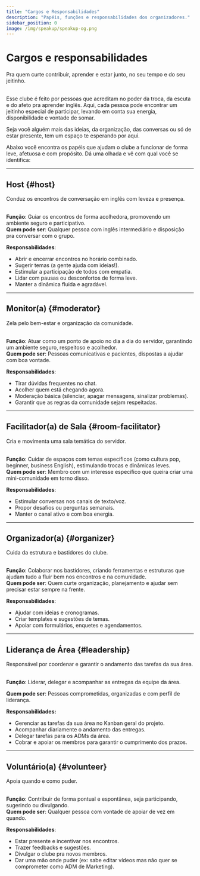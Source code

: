 ```yaml
---
title: "Cargos e Responsabilidades"
description: "Papéis, funções e responsabilidades dos organizadores."
sidebar_position: 0
image: /img/speakup/speakup-og.png
---
```


# Cargos e responsabilidades

<div className="alert alert--info" role="alert">Pra quem curte contribuir, aprender e estar junto, no seu tempo e do seu jeitinho.</div>

<br/>

Esse clube é feito por pessoas que acreditam no poder da troca, da escuta e do afeto pra aprender inglês. Aqui, cada pessoa pode encontrar um jeitinho especial de participar, levando em conta sua energia, disponibilidade e vontade de somar.

Seja você alguém mais das ideias, da organização, das conversas ou só de estar presente, tem um espaço te esperando por aqui.

Abaixo você encontra os papéis que ajudam o clube a funcionar de forma leve, afetuosa e com propósito. Dá uma olhada e vê com qual você se identifica:

---

## Host {#host}

<div className="alert alert--info" role="alert">Conduz os encontros de conversação em inglês com leveza e presença.</div>

<br/>

**Função**: Guiar os encontros de forma acolhedora, promovendo um ambiente seguro e participativo.  
**Quem pode ser**: Qualquer pessoa com inglês intermediário e disposição pra conversar com o grupo.

**Responsabilidades**:

- Abrir e encerrar encontros no horário combinado.
- Sugerir temas (a gente ajuda com ideias!).
- Estimular a participação de todos com empatia.
- Lidar com pausas ou desconfortos de forma leve.
- Manter a dinâmica fluida e agradável.

---

## Monitor(a) {#moderator}

<div className="alert alert--info" role="alert">Zela pelo bem-estar e organização da comunidade.</div>

<br/>

**Função**: Atuar como um ponto de apoio no dia a dia do servidor, garantindo um ambiente seguro, respeitoso e acolhedor.  
**Quem pode ser**: Pessoas comunicativas e pacientes, dispostas a ajudar com boa vontade.

**Responsabilidades**:

- Tirar dúvidas frequentes no chat.
- Acolher quem está chegando agora.
- Moderação básica (silenciar, apagar mensagens, sinalizar problemas).
- Garantir que as regras da comunidade sejam respeitadas.

---

## Facilitador(a) de Sala {#room-facilitator}

<div className="alert alert--info" role="alert">Cria e movimenta uma sala temática do servidor.</div>

<br/>

**Função**: Cuidar de espaços com temas específicos (como cultura pop, beginner, business English), estimulando trocas e dinâmicas leves.  
**Quem pode ser**: Membro com um interesse específico que queira criar uma mini-comunidade em torno disso.

**Responsabilidades**:

- Estimular conversas nos canais de texto/voz.
- Propor desafios ou perguntas semanais.
- Manter o canal ativo e com boa energia.

---

## Organizador(a) {#organizer}

<div className="alert alert--info" role="alert">Cuida da estrutura e bastidores do clube.</div>

<br/>

**Função**: Colaborar nos bastidores, criando ferramentas e estruturas que ajudam tudo a fluir bem nos encontros e na comunidade.  
**Quem pode ser**: Quem curte organização, planejamento e ajudar sem precisar estar sempre na frente.

**Responsabilidades**:

- Ajudar com ideias e cronogramas.
- Criar templates e sugestões de temas.
- Apoiar com formulários, enquetes e agendamentos.

---

## Liderança de Área {#leadership}

<div className="alert alert--info" role="alert">Responsável por coordenar e garantir o andamento das tarefas da sua área.</div>

<br/>

**Função**: Liderar, delegar e acompanhar as entregas da equipe da área.

**Quem pode ser**: Pessoas comprometidas, organizadas e com perfil de liderança.

**Responsabilidades:**

- Gerenciar as tarefas da sua área no Kanban geral do projeto.
- Acompanhar diariamente o andamento das entregas.
- Delegar tarefas para os ADMs da área.
- Cobrar e apoiar os membros para garantir o cumprimento dos prazos.

---

## Voluntário(a) {#volunteer}

<div className="alert alert--info" role="alert">Apoia quando e como puder.</div>

<br/>

**Função**: Contribuir de forma pontual e espontânea, seja participando, sugerindo ou divulgando.  
**Quem pode ser**: Qualquer pessoa com vontade de apoiar de vez em quando.

**Responsabilidades**:

- Estar presente e incentivar nos encontros.
- Trazer feedbacks e sugestões.
- Divulgar o clube pra novos membros.
- Dar uma mão onde puder (ex: sabe editar vídeos mas não quer se comprometer como ADM de Marketing).
